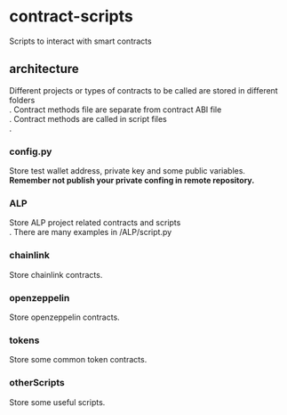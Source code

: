 # contract-scripts
Scripts to interact with smart contracts

## architecture
Different projects or types of contracts to be called are stored in different folders<br>.
Contract methods file are separate from contract ABI file<br>.
Contract methods are called in script files<br>.

### config.py
Store test wallet address, private key and some public variables.<br>
**Remember not publish your private confing in remote repository.**

### ALP
Store ALP project related contracts and scripts<br>.
There are many examples in /ALP/script.py

### chainlink
Store chainlink contracts.

### openzeppelin
Store openzeppelin contracts.

### tokens
Store some common token contracts.

### otherScripts
Store some useful scripts.
